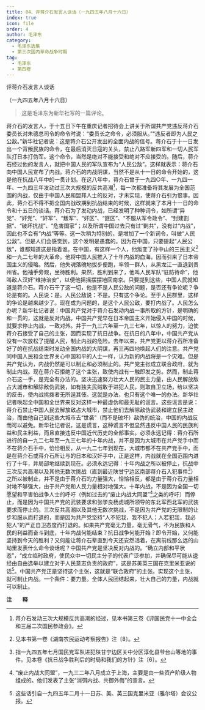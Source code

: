 ```yaml
---
title: 04、评蒋介石发言人谈话（一九四五年八月十六日）
index: true
icon: file
order: 4
author: 毛泽东
category:
  - 毛泽东选集
  - 第三次国内革命战争时期
tag:
  - 毛泽东
  - 第四卷
---
```


评蒋介石发言人谈话

（一九四五年八月十六日）

>这是毛泽东为新华社写的一篇评论。

蒋介石的发言人，于十五日下午在重庆记者招待会上讲关于所谓共产党违反蒋介石委员长对朱德总司令的命令时说：“委员长之命令，必须服从。”“违反者即为人民之公敌。”新华社记者说：这是蒋介石公开发出的全面内战的信号。蒋介石于十一日发出一个背叛民族的命令，在最后消灭日寇的关头，禁止八路军新四军和一切人民军队打日本打伪军。这个命令，当然是绝对不能接受和绝对不应接受的。随后，蒋介石经过他的发言人，就把中国人民的军队宣布为“人民公敌”。这样就表示：蒋介石向中国人民宣布了内战。蒋介石的内战阴谋，当然不是从十一日的命令开始的，这是他在抗战八年中的一贯计划。在这八年中，蒋介石曾于一九四○年、一九四一年、一九四三年发动过三次大规模的反共高潮[^1]，每一次都准备将其发展为全国范围的内战，仅由于中国人民和盟邦人士的反对，才未实现，使蒋介石引为恨事。因此，蒋介石不得不把全国内战改期到抗战结束的时候，这样就来了本月十一日的命令和十五日的谈话。蒋介石为了发动内战，已经发明了种种词令，如所谓“异党”、“奸党”、“奸军”、“叛军”、“奸区”、“匪区”、“不服从军令政令”、“封建割据”、“破坏抗战”、“危害国家”；以及所谓中国过去只有过“剿共”，没有过“内战”，因此也不会有“内战”等等。这一次稍为特别的，是增加了一个新词令，叫做“人民公敌”。但是人们会感觉到，这个发明是愚蠢的。因为在中国，只要提起“人民公敌”，谁都知道这是指着谁。在中国，有这样一个人，他叛变了孙中山的三民主义[^2]和一九二七年的大革命。他将中国人民推入了十年内战的血海，因而引来了日本帝国主义的侵略。然后，他失魂落魄地拔步便跑，率领一群人，从黑龙江一直退到贵州省。他袖手旁观，坐待胜利。果然，胜利到来了，他叫人民军队“驻防待命”，他叫敌人汉奸“维持治安”，以便他摇摇摆摆地回南京。只要提到这些，中国人民就知道是蒋介石。蒋介石干了这一切，他是不是人民公敌的问题，是否还有争论呢？争论是有的。人民说：是。人民公敌说：不是。只有这个争论。至于人民群里，这样的争论是越来越少了。现在成为问题的，是这个人民公敌，要打内战了。人民怎么办呢？新华社记者说：中国共产党对于蒋介石发动内战一事所取的方针，是明确的和一贯的，这就是反对内战。中国共产党早在日本帝国主义开始侵入中国的时候，就要求停止内战，一致对外。并于一九三六年至一九三七年，以惊人的努力，迫使蒋介石接受了自己的主张，因而实现了抗日战争。在抗日的八年中，中国共产党从没有一次放松了提醒人民，制止内战的危险。去年以来，共产党更以蒋介石所准备好了的在抗战结束时发动全国内战的大阴谋，再三再四地唤起人们的注意。共产党同中国人民和全世界关心中国和平的人士一样，认为新的内战将是一个灾难。但是共产党认为，内战仍然是可以制止和必须制止的。共产党主张成立联合政府，就为制止内战。现在蒋介石拒绝了这个主张，致使内战有一触即发之势。然而，制止蒋介石这一手，是完全有办法的。坚决迅速努力壮大人民的民主力量，由人民解放敌占大城市和解除敌伪武装，如有独夫民贼敢于进犯人民，则取自卫立场，给以坚决的反击，使内战挑拨者无所逞其伎。这就是办法，也只有这个唯一的办法。新华社记者唤起全中国和全世界来反对这样一种最虚伪和最无耻的谎言。这些谎言是说：蒋介石禁止中国人民去解放敌占大城市，禁止他们去解除敌伪武装和建立民主政治，而由他自己到这些大城市去“世袭”（而不是破坏）敌伪的统治，中国的内战反而可以避免。新华社记者说，这是谎言，这种谎言不但显然违反中国人民的民族利益和民主利益，而且直接违反中国近代历史的全部事实。必须永远记得：蒋介石所进行的自一九二七年至一九三七年的十年内战，并不是因为大城市在共产党手中而不在蒋介石手中，恰恰相反，从一九二七年到现在，大城市都不在共产党手中，而是在蒋介石或蒋介石所让与的日本和汉奸手中，正是这样，内战就在全国范围内进行了十年，并局部地继续到现在。必须永远记得：十年内战之所以被停止，抗战中三次反共高潮以及其他无数次挑战（直到最近陕甘宁边区南部蒋介石入犯事件[^3]）之所以被制止，并不是由于蒋介石的力量强大，恰恰相反，都是由于蒋介石力量相对地不够强大，由于共产党和人民力量相对地强大。十年内战，不是因为全国一切愿望和平害怕战争人士的呼吁（例如过去的“废止内战大同盟”[^4]之类的呼吁）而停止，而是因为中国共产党的武装要求和张学良杨虎城所领导的东北军西北军的武装要求而停止的。三次反共高潮以及其他无数次挑战，不是因为共产党的无限制的让步和服从而打退的，而是因为共产党坚持“人不犯我，我不犯人；人若犯我，我必犯人”的严正自卫态度而打退的。如果共产党毫无力量，毫无骨气，不为民族和人民的利益而奋斗到底，十年内战何能结束？抗日战争何能开始？即令开始，又何能坚持到今天的胜利？又何能让蒋介石辈直到今天还安然活着，在离前线那么远的山坳里发表什么命令谈话呢？中国共产党是坚决反对内战的。“确立内部和平状态”，“成立临时政府，使民众中一切民主分子的代表广泛参加，并确保尽可能从速经由自由选举以建立对于人民意志负责的政府”，这是苏美英三国在克里米亚说的话[^5]。中国共产党正是坚持这个主张，这就是“联合政府”的主张。实现这个主张，就可制止内战。一个条件：要力量。全体人民团结起来，壮大自己的力量，内战就可以制止。

**注　　释**  

[^1]: 蒋介石发动三次大规模反共高潮的经过，见本书第三卷《评国民党十一中全会和三届二次国民参政会》。

[^2]: 见本书第一卷《湖南农民运动考察报告》注〔8〕。

[^3]:指一九四五年七月国民党军队进犯陕甘宁边区关中分区淳化县爷台山等地的事件。见本卷《抗日战争胜利后的时局和我们的方针》注〔6〕。

[^4]: “废止内战大同盟”，一九三二年八月成立于上海，主要是由一些资产阶级人物组成的。他们发表了主张“消弭内战、共御外侮”的宣言。

[^5]:这些话引自一九四五年二月十一日苏、美、英三国克里米亚（雅尔塔）会议公报。
